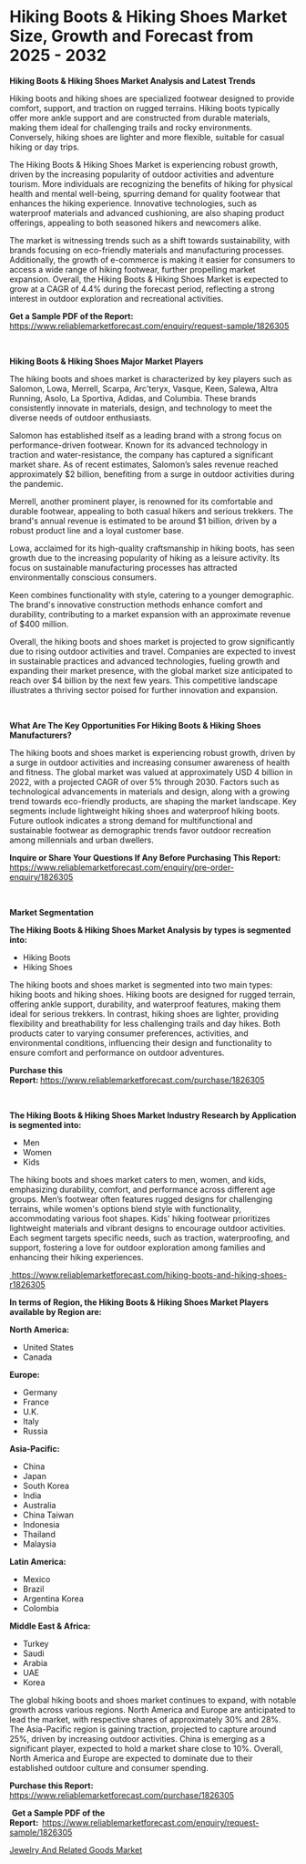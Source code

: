 <p><h1>Hiking Boots & Hiking Shoes Market Size, Growth and Forecast from 2025 - 2032</h1></p><p><strong>Hiking Boots & Hiking Shoes Market Analysis and Latest Trends</strong></p>
<p><p>Hiking boots and hiking shoes are specialized footwear designed to provide comfort, support, and traction on rugged terrains. Hiking boots typically offer more ankle support and are constructed from durable materials, making them ideal for challenging trails and rocky environments. Conversely, hiking shoes are lighter and more flexible, suitable for casual hiking or day trips.</p><p>The Hiking Boots & Hiking Shoes Market is experiencing robust growth, driven by the increasing popularity of outdoor activities and adventure tourism. More individuals are recognizing the benefits of hiking for physical health and mental well-being, spurring demand for quality footwear that enhances the hiking experience. Innovative technologies, such as waterproof materials and advanced cushioning, are also shaping product offerings, appealing to both seasoned hikers and newcomers alike.</p><p>The market is witnessing trends such as a shift towards sustainability, with brands focusing on eco-friendly materials and manufacturing processes. Additionally, the growth of e-commerce is making it easier for consumers to access a wide range of hiking footwear, further propelling market expansion. Overall, the Hiking Boots & Hiking Shoes Market is expected to grow at a CAGR of 4.4% during the forecast period, reflecting a strong interest in outdoor exploration and recreational activities.</p></p>
<p><strong>Get a Sample PDF of the Report:&nbsp;</strong> <a href="https://www.reliablemarketforecast.com/enquiry/request-sample/1826305?utm_campaign=1929&utm_medium=2&utm_source=Github&utm_content=ia&utm_term=09022025&utm_id=hiking-boots-hiking-shoes">https://www.reliablemarketforecast.com/enquiry/request-sample/1826305</a></p>
<p>&nbsp;</p>
<p><strong>Hiking Boots & Hiking Shoes Major Market Players</strong></p>
<p><p>The hiking boots and shoes market is characterized by key players such as Salomon, Lowa, Merrell, Scarpa, Arc'teryx, Vasque, Keen, Salewa, Altra Running, Asolo, La Sportiva, Adidas, and Columbia. These brands consistently innovate in materials, design, and technology to meet the diverse needs of outdoor enthusiasts.</p><p>Salomon has established itself as a leading brand with a strong focus on performance-driven footwear. Known for its advanced technology in traction and water-resistance, the company has captured a significant market share. As of recent estimates, Salomon’s sales revenue reached approximately $2 billion, benefiting from a surge in outdoor activities during the pandemic.</p><p>Merrell, another prominent player, is renowned for its comfortable and durable footwear, appealing to both casual hikers and serious trekkers. The brand's annual revenue is estimated to be around $1 billion, driven by a robust product line and a loyal customer base.</p><p>Lowa, acclaimed for its high-quality craftsmanship in hiking boots, has seen growth due to the increasing popularity of hiking as a leisure activity. Its focus on sustainable manufacturing processes has attracted environmentally conscious consumers.</p><p>Keen combines functionality with style, catering to a younger demographic. The brand's innovative construction methods enhance comfort and durability, contributing to a market expansion with an approximate revenue of $400 million.</p><p>Overall, the hiking boots and shoes market is projected to grow significantly due to rising outdoor activities and travel. Companies are expected to invest in sustainable practices and advanced technologies, fueling growth and expanding their market presence, with the global market size anticipated to reach over $4 billion by the next few years. This competitive landscape illustrates a thriving sector poised for further innovation and expansion.</p></p>
<p>&nbsp;</p>
<p><strong>What Are The Key Opportunities For Hiking Boots & Hiking Shoes Manufacturers?</strong></p>
<p><p>The hiking boots and shoes market is experiencing robust growth, driven by a surge in outdoor activities and increasing consumer awareness of health and fitness. The global market was valued at approximately USD 4 billion in 2022, with a projected CAGR of over 5% through 2030. Factors such as technological advancements in materials and design, along with a growing trend towards eco-friendly products, are shaping the market landscape. Key segments include lightweight hiking shoes and waterproof hiking boots. Future outlook indicates a strong demand for multifunctional and sustainable footwear as demographic trends favor outdoor recreation among millennials and urban dwellers.</p></p>
<p><strong>Inquire or Share Your Questions If Any Before Purchasing This Report:</strong> <a href="https://www.reliablemarketforecast.com/enquiry/pre-order-enquiry/1826305?utm_campaign=1929&utm_medium=2&utm_source=Github&utm_content=ia&utm_term=09022025&utm_id=hiking-boots-hiking-shoes">https://www.reliablemarketforecast.com/enquiry/pre-order-enquiry/1826305</a></p>
<p>&nbsp;</p>
<p><strong>Market Segmentation</strong></p>
<p><strong>The Hiking Boots & Hiking Shoes Market Analysis by types is segmented into:</strong></p>
<p><ul><li>Hiking Boots</li><li>Hiking Shoes</li></ul></p>
<p><p>The hiking boots and shoes market is segmented into two main types: hiking boots and hiking shoes. Hiking boots are designed for rugged terrain, offering ankle support, durability, and waterproof features, making them ideal for serious trekkers. In contrast, hiking shoes are lighter, providing flexibility and breathability for less challenging trails and day hikes. Both products cater to varying consumer preferences, activities, and environmental conditions, influencing their design and functionality to ensure comfort and performance on outdoor adventures.</p></p>
<p><strong>Purchase this Report:&nbsp;</strong><a href="https://www.reliablemarketforecast.com/purchase/1826305?utm_campaign=1929&utm_medium=2&utm_source=Github&utm_content=ia&utm_term=09022025&utm_id=hiking-boots-hiking-shoes">https://www.reliablemarketforecast.com/purchase/1826305</a></p>
<p>&nbsp;</p>
<p><strong>The Hiking Boots & Hiking Shoes Market Industry Research by Application is segmented into:</strong></p>
<p><ul><li>Men</li><li>Women</li><li>Kids</li></ul></p>
<p><p>The hiking boots and shoes market caters to men, women, and kids, emphasizing durability, comfort, and performance across different age groups. Men’s footwear often features rugged designs for challenging terrains, while women's options blend style with functionality, accommodating various foot shapes. Kids' hiking footwear prioritizes lightweight materials and vibrant designs to encourage outdoor activities. Each segment targets specific needs, such as traction, waterproofing, and support, fostering a love for outdoor exploration among families and enhancing their hiking experiences.</p></p>
<p><a href="https://www.reliablemarketforecast.com/hiking-boots-and-hiking-shoes-r1826305?utm_campaign=1929&utm_medium=2&utm_source=Github&utm_content=ia&utm_term=09022025&utm_id=hiking-boots-hiking-shoes">&nbsp;https://www.reliablemarketforecast.com/hiking-boots-and-hiking-shoes-r1826305</a></p>
<p><strong>In terms of Region, the Hiking Boots & Hiking Shoes Market Players available by Region are:</strong></p>
<p>
    <p> <strong> North America: </strong>
        <ul>
            <li>United States</li>
            <li>Canada</li>
        </ul>
        </p> 
    <p> <strong> Europe: </strong>
        <ul>
            <li>Germany</li>
            <li>France</li>
            <li>U.K.</li>
            <li>Italy</li>
            <li>Russia</li>
        </ul>
        </p> 
    <p> <strong> Asia-Pacific: </strong>
        <ul>
            <li>China</li>
            <li>Japan</li>
            <li>South Korea</li>
            <li>India</li>
            <li>Australia</li>
            <li>China Taiwan</li>
            <li>Indonesia</li>
            <li>Thailand</li>
            <li>Malaysia</li>
        </ul>
        </p> 
    <p> <strong> Latin America: </strong>
        <ul>
            <li>Mexico</li>
            <li>Brazil</li>
            <li>Argentina Korea</li>
            <li>Colombia</li>
        </ul>
        </p> 
    <p> <strong> Middle East & Africa: </strong>
        <ul>
            <li>Turkey</li>
            <li>Saudi</li>
            <li>Arabia</li>
            <li>UAE</li>
            <li>Korea</li>
        </ul>
    </p>
    </p>
<p><p>The global hiking boots and shoes market continues to expand, with notable growth across various regions. North America and Europe are anticipated to lead the market, with respective shares of approximately 30% and 28%. The Asia-Pacific region is gaining traction, projected to capture around 25%, driven by increasing outdoor activities. China is emerging as a significant player, expected to hold a market share close to 10%. Overall, North America and Europe are expected to dominate due to their established outdoor culture and consumer spending.</p></p>
<p><strong>Purchase this Report: </strong><a href="https://www.reliablemarketforecast.com/purchase/1826305?utm_campaign=1929&utm_medium=2&utm_source=Github&utm_content=ia&utm_term=09022025&utm_id=hiking-boots-hiking-shoes">https://www.reliablemarketforecast.com/purchase/1826305</a></p>
<p>&nbsp;<strong>Get a Sample PDF of the Report:&nbsp;&nbsp;</strong><a href="https://www.reliablemarketforecast.com/enquiry/request-sample/1826305?utm_campaign=1929&utm_medium=2&utm_source=Github&utm_content=ia&utm_term=09022025&utm_id=hiking-boots-hiking-shoes">https://www.reliablemarketforecast.com/enquiry/request-sample/1826305</a></p>
<p><strong></strong></p>
<p><p><a href="https://github.com/dringals/Market-Research-Report-List-6/blob/main/jewelry-and-related-goods-market.md?utm_campaign=1929&utm_medium=2&utm_source=Github&utm_content=ia&utm_term=09022025&utm_id=hiking-boots-hiking-shoes">Jewelry And Related Goods Market</a></p></p>